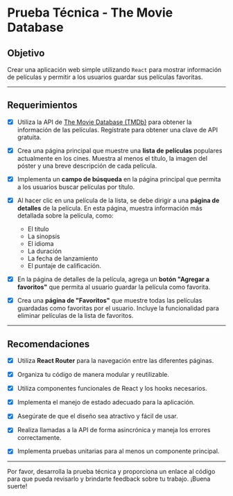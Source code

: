 
# Prueba Técnica - The Movie Database

## Objetivo

Crear una aplicación web simple utilizando `React` para mostrar información de películas y permitir a los usuarios guardar sus películas favoritas.

---

## Requerimientos

* [x] Utiliza la API de [The Movie Database (TMDb)](https//developer.themoviedb.org/docs "API Doc") para obtener la información de las películas. Regístrate para obtener una clave de API gratuita.

* [x] Crea una página principal que muestre una **lista de películas** populares actualmente en los cines. Muestra al menos el título, la imagen del póster y una breve descripción de cada película.

* [x] Implementa un **campo de búsqueda** en la página principal que permita a los usuarios buscar películas por título.

* [x] Al hacer clic en una película de la lista, se debe dirigir a una **página de detalles** de la película. En esta página, muestra información más detallada sobre la película, como:

  * El título
  * La sinopsis
  * El idioma
  * La duración
  * La fecha de lanzamiento
  * El puntaje de calificación.

* [x] En la página de detalles de la película, agrega un **botón "Agregar a favoritos"** que permita al usuario guardar la película como favorita.

* [x] Crea una **página de "Favoritos"** que muestre todas las películas guardadas como favoritas por el usuario. Incluye la funcionalidad para eliminar películas de la lista de favoritos.

---

## Recomendaciones

* [x] Utiliza **React Router** para la navegación entre las diferentes páginas.

* [x] Organiza tu código de manera modular y reutilizable.

* [x] Utiliza componentes funcionales de React y los hooks necesarios.

* [x] Implementa el manejo de estado adecuado para la aplicación.

* [x] Asegúrate de que el diseño sea atractivo y fácil de usar.

* [x] Realiza llamadas a la API de forma asincrónica y maneja los errores correctamente.

* [x] Implementa pruebas unitarias para al menos un componente principal.

---

Por favor, desarrolla la prueba técnica y proporciona un enlace al código para que pueda revisarlo y brindarte feedback sobre tu trabajo. ¡Buena suerte!
